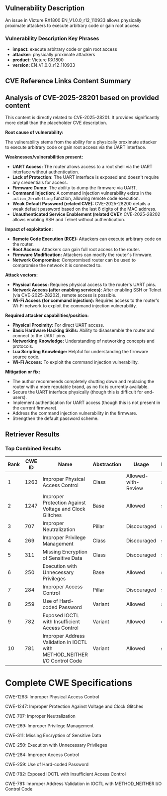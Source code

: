 ## Vulnerability Description
An issue in Victure RX1800 EN_V1.0.0_r12_110933 allows physically proximate attackers to execute arbitrary code or gain root access.

### Vulnerability Description Key Phrases
- **impact:** execute arbitrary code or gain root access
- **attacker:** physically proximate attackers
- **product:** Victure RX1800
- **version:** EN_V1.0.0_r12_110933

## CVE Reference Links Content Summary
## Analysis of CVE-2025-28201 based on provided content

This content is directly related to CVE-2025-28201. It provides significantly more detail than the placeholder CVE description.

**Root cause of vulnerability:**

The vulnerability stems from the ability for a physically proximate attacker to execute arbitrary code or gain root access via the UART interface.

**Weaknesses/vulnerabilities present:**

*   **UART Access:** The router allows access to a root shell via the UART interface without authentication.
*   **Lack of Protection:** The UART interface is exposed and doesn't require any credentials for access.
*   **Firmware Dump:** The ability to dump the firmware via UART.
*   **Command Injection:** A command injection vulnerability exists in the `action_ZeroSetting` function, allowing remote code execution.
*   **Weak Default Password (related CVE):** CVE-2025-28200 details a weak default password based on the last 8 digits of the MAC address.
*   **Unauthenticated Service Enablement (related CVE):** CVE-2025-28202 allows enabling SSH and Telnet without authentication.

**Impact of exploitation:**

*   **Remote Code Execution (RCE):** Attackers can execute arbitrary code on the router.
*   **Root Access:** Attackers can gain full root access to the router.
*   **Firmware Modification:** Attackers can modify the router's firmware.
*   **Network Compromise:** Compromised router can be used to compromise the network it is connected to.

**Attack vectors:**

*   **Physical Access:** Requires physical access to the router's UART pins.
*   **Network Access (after enabling services):** After enabling SSH or Telnet (via CVE-2025-28202), remote access is possible.
*   **Wi-Fi Access (for command injection):** Requires access to the router's Wi-Fi network to exploit the command injection vulnerability.

**Required attacker capabilities/position:**

*   **Physical Proximity:** For direct UART access.
*   **Basic Hardware Hacking Skills:**  Ability to disassemble the router and connect to the UART pins.
*   **Networking Knowledge:** Understanding of networking concepts and protocols.
*   **Lua Scripting Knowledge:** Helpful for understanding the firmware source code.
*   **Wi-Fi Access:** To exploit the command injection vulnerability.

**Mitigation or fix:**

*   The author recommends completely shutting down and replacing the router with a more reputable brand, as no fix is currently available.
*   Secure the UART interface physically (though this is difficult for end-users).
*   Implement authentication for UART access (though this is not present in the current firmware).
*   Address the command injection vulnerability in the firmware.
*   Strengthen the default password scheme.

## Retriever Results

### Top Combined Results

| Rank | CWE ID | Name | Abstraction | Usage  | Retrievers | Individual Scores |
|------|--------|------|-------------|-------|------------|-------------------|
| 1 | 1263 | Improper Physical Access Control | Class | Allowed-with-Review | sparse | 0.035 |
| 2 | 1247 | Improper Protection Against Voltage and Clock Glitches | Base | Allowed | sparse | 0.033 |
| 3 | 707 | Improper Neutralization | Pillar | Discouraged | sparse | 0.032 |
| 4 | 269 | Improper Privilege Management | Class | Discouraged | sparse | 0.030 |
| 5 | 311 | Missing Encryption of Sensitive Data | Class | Discouraged | sparse | 0.029 |
| 6 | 250 | Execution with Unnecessary Privileges | Base | Allowed | sparse | 0.029 |
| 7 | 284 | Improper Access Control | Pillar | Discouraged | sparse | 0.028 |
| 8 | 259 | Use of Hard-coded Password | Variant | Allowed | sparse | 0.028 |
| 9 | 782 | Exposed IOCTL with Insufficient Access Control | Variant | Allowed | dense | 0.550 |
| 10 | 781 | Improper Address Validation in IOCTL with METHOD_NEITHER I/O Control Code | Variant | Allowed | graph | 0.003 |



# Complete CWE Specifications

CWE-1263: Improper Physical Access Control

CWE-1247: Improper Protection Against Voltage and Clock Glitches

CWE-707: Improper Neutralization

CWE-269: Improper Privilege Management

CWE-311: Missing Encryption of Sensitive Data

CWE-250: Execution with Unnecessary Privileges

CWE-284: Improper Access Control

CWE-259: Use of Hard-coded Password

CWE-782: Exposed IOCTL with Insufficient Access Control

CWE-781: Improper Address Validation in IOCTL with METHOD_NEITHER I/O Control Code